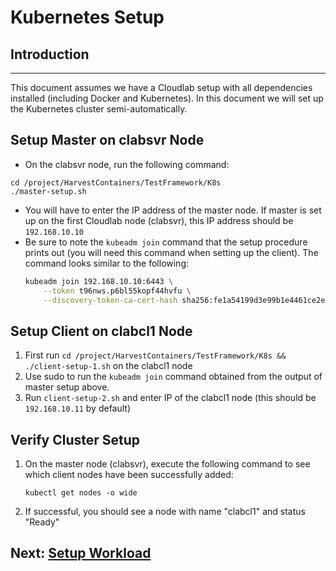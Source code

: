 # Kubernetes Setup

## Introduction
---
This document assumes we have a Cloudlab setup with all dependencies installed (including Docker and Kubernetes). In this document we will set up the Kubernetes cluster semi-automatically.

## Setup Master on clabsvr Node
- On the clabsvr node, run the following command:
```
cd /project/HarvestContainers/TestFramework/K8s
./master-setup.sh
```
- You will have to enter the IP address of the master node. If master is set up on the first Cloudlab node (clabsvr), this IP address should be `192.168.10.10`
- Be sure to note the `kubeadm join` command that the setup procedure prints out (you will need this command when setting up the client). The command looks similar to the following:
    ```bash
    kubeadm join 192.168.10.10:6443 \
        --token t96nws.p6bl55kopf44hvfu \
        --discovery-token-ca-cert-hash sha256:fe1a54199d3e99b1e4461ce2e93b5bed1b2b301cc80a7336912d15cf2645128b
    ``` 

## Setup Client on clabcl1 Node
1. First run `cd /project/HarvestContainers/TestFramework/K8s && ./client-setup-1.sh` on the clabcl1 node
2. Use sudo to run the `kubeadm join` command obtained from the output of master setup above.
3. Run `client-setup-2.sh` and enter IP of the clabcl1 node (this should be `192.168.10.11` by default)

## Verify Cluster Setup
1. On the master node (clabsvr), execute the following command to see which client nodes have been successfully added: 
    ```
    kubectl get nodes -o wide
    ```
2. If successful, you should see a node with name "clabcl1" and status "Ready"

## Next: [Setup Workload](./03_setup_workload.md)

